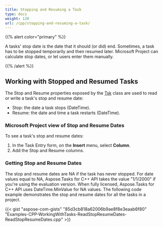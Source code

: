 ```yaml
---
title: Stopping and Resuming a Task
type: docs
weight: 120
url: /cpp/stopping-and-resuming-a-task/
---
```


{{% alert color="primary" %}} 

A tasks' stop date is the date that it should (or did) end. Sometimes, a task has to be stopped temporarily and then resumed later. Microsoft Project can calculate stop dates, or let users enter them manually.

{{% /alert %}} 
## **Working with Stopped and Resumed Tasks**
The Stop and Resume properties exposed by the [Tsk](https://apireference.aspose.com/tasks/net/aspose.tasks/tsk) class are used to read or write a task's stop and resume date:

- Stop: the date a task stops (DateTime).
- Resume: the date and time a task restarts (DateTime).
### **Microsoft Project view of Stop and Resume Dates**
To see a task's stop and resume dates:

1. In the Task Entry form, on the **Insert** menu, select **Column**.
2. Add the Stop and Resume columns.
### **Getting Stop and Resume Dates**
The stop and resume dates are NA if the task has never stopped. For date values equal to NA, Aspose.Tasks for C++ API takes the value "1/1/2000" if you're using the evaluation version. When fully licensed, Aspose.Tasks for C++ API uses DateTime.MinValue for NA values. The following code example demonstrates the stop and resume dates for all the tasks in a project.

{{< gist "aspose-com-gists" "85d3cb818a62006b9ae8f8e3eaab6f80" "Examples-CPP-WorkingWithTasks-ReadStopResumeDates-ReadStopResumeDates.cpp" >}}
